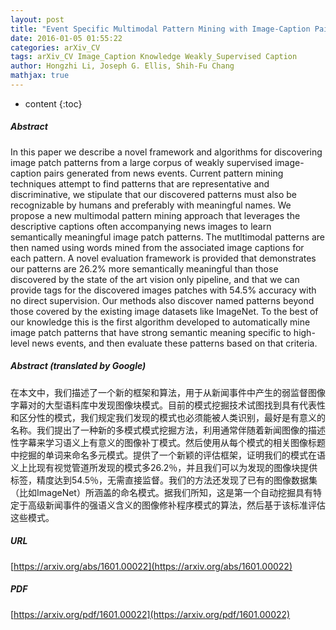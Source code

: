 ```yaml
---
layout: post
title: "Event Specific Multimodal Pattern Mining with Image-Caption Pairs"
date: 2016-01-05 01:55:22
categories: arXiv_CV
tags: arXiv_CV Image_Caption Knowledge Weakly_Supervised Caption
author: Hongzhi Li, Joseph G. Ellis, Shih-Fu Chang
mathjax: true
---
```


* content
{:toc}

##### Abstract
In this paper we describe a novel framework and algorithms for discovering image patch patterns from a large corpus of weakly supervised image-caption pairs generated from news events. Current pattern mining techniques attempt to find patterns that are representative and discriminative, we stipulate that our discovered patterns must also be recognizable by humans and preferably with meaningful names. We propose a new multimodal pattern mining approach that leverages the descriptive captions often accompanying news images to learn semantically meaningful image patch patterns. The mutltimodal patterns are then named using words mined from the associated image captions for each pattern. A novel evaluation framework is provided that demonstrates our patterns are 26.2% more semantically meaningful than those discovered by the state of the art vision only pipeline, and that we can provide tags for the discovered images patches with 54.5% accuracy with no direct supervision. Our methods also discover named patterns beyond those covered by the existing image datasets like ImageNet. To the best of our knowledge this is the first algorithm developed to automatically mine image patch patterns that have strong semantic meaning specific to high-level news events, and then evaluate these patterns based on that criteria.

##### Abstract (translated by Google)
在本文中，我们描述了一个新的框架和算法，用于从新闻事件中产生的弱监督图像字幕对的大型语料库中发现图像块模式。目前的模式挖掘技术试图找到具有代表性和区分性的模式，我们规定我们发现的模式也必须能被人类识别，最好是有意义的名称。我们提出了一种新的多模式模式挖掘方法，利用通常伴随着新闻图像的描述性字幕来学习语义上有意义的图像补丁模式。然后使用从每个模式的相关图像标题中挖掘的单词来命名多元模式。提供了一个新颖的评估框架，证明我们的模式在语义上比现有视觉管道所发现的模式多26.2％，并且我们可以为发现的图像块提供标签，精度达到54.5％，无需直接监督。我们的方法还发现了已有的图像数据集（比如ImageNet）所涵盖的命名模式。据我们所知，这是第一个自动挖掘具有特定于高级新闻事件的强语义含义的图像修补程序模式的算法，然后基于该标准评估这些模式。

##### URL
[https://arxiv.org/abs/1601.00022](https://arxiv.org/abs/1601.00022)

##### PDF
[https://arxiv.org/pdf/1601.00022](https://arxiv.org/pdf/1601.00022)

